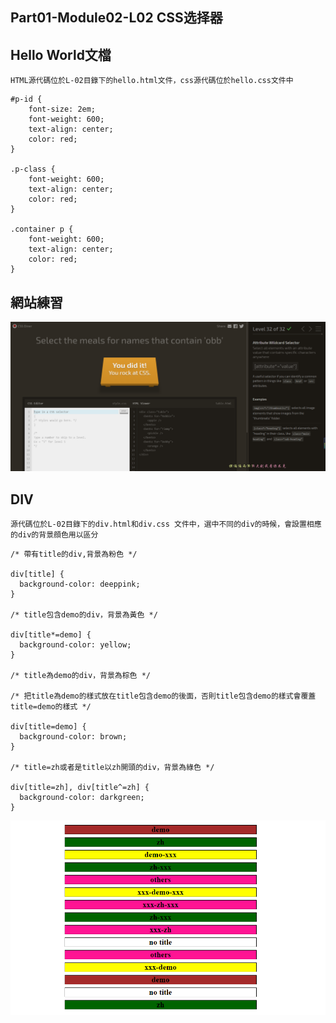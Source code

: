 ## Part01-Module02-L02 CSS选择器
## Hello World文檔
    HTML源代碼位於L-02目錄下的hello.html文件，css源代碼位於hello.css文件中
```
#p-id {
    font-size: 2em;
    font-weight: 600;
    text-align: center;
    color: red;
}

.p-class {
    font-weight: 600;
    text-align: center;
    color: red;
}

.container p {
    font-weight: 600;
    text-align: center;
    color: red;
}
```

## 網站練習
![](L-02/images/1.png)

## DIV
    源代碼位於L-02目錄下的div.html和div.css 文件中，選中不同的div的時候，會設置相應的div的背景顔色用以區分
```
/* 帶有title的div,背景為粉色 */

div[title] {
  background-color: deeppink;
}

/* title包含demo的div，背景為黃色 */

div[title*=demo] {
  background-color: yellow;
}

/* title為demo的div，背景為棕色 */

/* 把title為demo的樣式放在title包含demo的後面，否則title包含demo的樣式會覆蓋title=demo的樣式 */

div[title=demo] {
  background-color: brown;
}

/* title=zh或者是title以zh開頭的div，背景為綠色 */

div[title=zh], div[title^=zh] {
  background-color: darkgreen;
}
```
![](L-02/images/2.png)